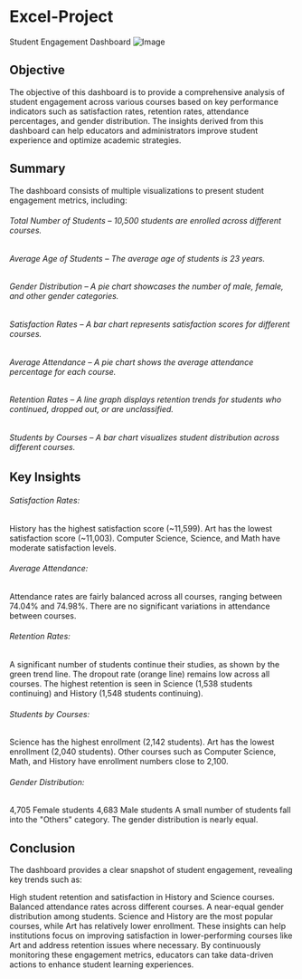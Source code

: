 # Excel-Project
Student Engagement Dashboard
![Image](https://github.com/user-attachments/assets/a682300c-3fb3-4586-9665-070b0561169b)

## Objective
The objective of this dashboard is to provide a comprehensive analysis of student engagement across various courses based on key performance indicators such as satisfaction rates, retention rates, attendance percentages, and gender distribution. The insights derived from this dashboard can help educators and administrators improve student experience and optimize academic strategies.

## Summary
The dashboard consists of multiple visualizations to present student engagement metrics, including:
###### Total Number of Students – 10,500 students are enrolled across different courses.
###### Average Age of Students – The average age of students is 23 years.
###### Gender Distribution – A pie chart showcases the number of male, female, and other gender categories.
###### Satisfaction Rates – A bar chart represents satisfaction scores for different courses.
###### Average Attendance – A pie chart shows the average attendance percentage for each course.
###### Retention Rates – A line graph displays retention trends for students who continued, dropped out, or are unclassified.
###### Students by Courses – A bar chart visualizes student distribution across different courses.
## Key Insights
###### Satisfaction Rates:

History has the highest satisfaction score (~11,599).
Art has the lowest satisfaction score (~11,003).
Computer Science, Science, and Math have moderate satisfaction levels.
###### Average Attendance:

Attendance rates are fairly balanced across all courses, ranging between 74.04% and 74.98%.
There are no significant variations in attendance between courses.
###### Retention Rates:

A significant number of students continue their studies, as shown by the green trend line.
The dropout rate (orange line) remains low across all courses.
The highest retention is seen in Science (1,538 students continuing) and History (1,548 students continuing).
###### Students by Courses:

Science has the highest enrollment (2,142 students).
Art has the lowest enrollment (2,040 students).
Other courses such as Computer Science, Math, and History have enrollment numbers close to 2,100.
###### Gender Distribution:

4,705 Female students
4,683 Male students
A small number of students fall into the "Others" category.
The gender distribution is nearly equal.
## Conclusion
The dashboard provides a clear snapshot of student engagement, revealing key trends such as:

High student retention and satisfaction in History and Science courses.
Balanced attendance rates across different courses.
A near-equal gender distribution among students.
Science and History are the most popular courses, while Art has relatively lower enrollment.
These insights can help institutions focus on improving satisfaction in lower-performing courses like Art and address retention issues where necessary. By continuously monitoring these engagement metrics, educators can take data-driven actions to enhance student learning experiences.
